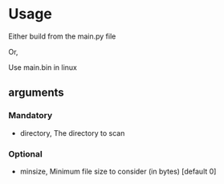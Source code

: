 # Usage

Either build from the main.py file

Or,

Use main.bin in linux

## arguments

### Mandatory
- directory, The directory to scan

### Optional
- minsize, Minimum file size to consider (in bytes) [default 0]